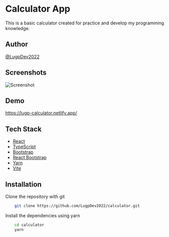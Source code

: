 # Calculator App

This is a basic calculator created for practice and develop my programming knowledge.

## Author

[@LugpDev2022](https://github.com/LugpDev2022)

## Screenshots

![Screenshot](https://user-images.githubusercontent.com/97978467/197044577-cc425653-1fce-4bb2-a304-21fa89973212.png)

## Demo

https://lugp-calculator.netlify.app/

## Tech Stack

- [React](https://es.reactjs.org/)
- [TypeScript](https://www.typescriptlang.org/)
- [Bootstrap](https://getbootstrap.com/)
- [React Bootstrap](https://react-bootstrap.github.io/)
- [Yarn](https://yarnpkg.com/)
- [Vite](https://vitejs.dev/)

## Installation

Clone the repository with git

```bash
    git clone https://github.com/LugpDev2022/calculator.git
```

Install the dependencies using yarn

```bash
    cd calculator
    yarn
```
